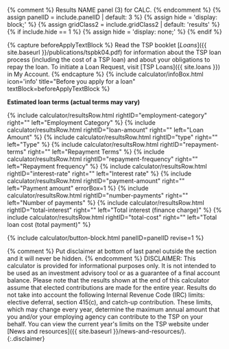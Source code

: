 {% comment %}
Results NAME panel (3) for CALC.
{% endcomment %}
{% assign panelID = include.panelID | default: 3 %}
{% assign hide = 'display: block;' %}
{% assign gridClass2 = include.gridClass2 | default: 'results' %}
{% if include.hide == 1 %} {% assign hide = 'display: none;' %} {% endif %}

<!-- PANEL 2 -->
<section id="panel-{{ panelID }}" class="calculator-panel" style="{{ hide }}" markdown="1">

{% capture beforeApplyTextBlock %}
Read the TSP booklet [_Loans_]({{ site.baseurl }}/publications/tspbk04.pdf) for information about the TSP loan process (including the cost of a TSP loan) and about your obligations to repay the loan. To initiate a Loan Request, visit [TSP Loans]({{ site.loans }}) in My Account.
{% endcapture %}
{% include calculator/infoBox.html icon='info'
    title="Before you apply for a loan"
    textBlock=beforeApplyTextBlock
%}

**Estimated loan terms (actual terms may vary)**

<span class="usa-input-error-message" id="calculate-error-message" role="alert"></span>

<div class="results-grid-frame" markdown="1">

{% include calculator/resultsRow.html rightID="employment-category" right="" left="Employment Category" %}
{% include calculator/resultsRow.html rightID="loan-amount" right="" left="Loan Amount" %}
{% include calculator/resultsRow.html rightID="type" right="" left="Type" %}
{% include calculator/resultsRow.html rightID="repayment-terms" right="" left="Repayment Terms" %}
{% include calculator/resultsRow.html rightID="repayment-frequency" right="" left="Repayment frequency" %}
{% include calculator/resultsRow.html rightID="interest-rate" right="" left="Interest rate" %}
{% include calculator/resultsRow.html rightID="payment-amount" right="" left="Payment amount" errorBox=1 %}
{% include calculator/resultsRow.html rightID="number-payments" right="" left="Number of payments" %}
{% include calculator/resultsRow.html rightID="total-interest" right=""
  left="Total interest (finance charge)" %}
{% include calculator/resultsRow.html rightID="total-cost" right=""
  left="Total loan cost (total payment)" %}

</div> <!-- end div.results-grid-frame -->

{% include calculator/button-block.html panelID=panelID revise=1 %}
</section>  <!-- end section#panel-2 -->


{% comment %}
Put disclaimer at bottom of last panel outside the section and it will never be hidden.
{% endcomment %}
DISCLAIMER: This calculator is provided for informational purposes only. It is not intended to be used as an investment advisory tool or as a guarantee of a final account balance. Please note that the results shown at the end of this calculator assume that elected contributions are made for the entire year. Results do not take into account the following Internal Revenue Code (IRC) limits: <span data-term="Elective Deferral Limit" class="js-glossary-toggle term term-end">elective deferral</span>, <span data-term="Section 415(c) Limit" class="js-glossary-toggle term term-end">section 415(c)</span>, and <span data-term="Catch-Up Contribution Limit" class="js-glossary-toggle term term-end">catch-up contribution</span>. These limits, which may change every year, determine the maximum annual amount that you and/or your employing agency can contribute to the TSP on your behalf. You can view the current year's limits on the TSP website under [News and resources]({{ site.baseurl }}/news-and-resources/).
{:.disclaimer}
